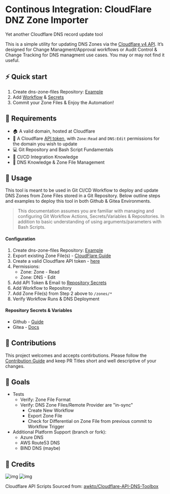 # Continous Integration: CloudFlare DNZ Zone Importer

Yet another Cloudflare DNS record update tool

This is a simple utility for updating DNS Zones via the [Cloudflare v4 API](https://api.cloudflare.com/). It’s designed for Change Managment/Approval workflows or Audit Control & Change Tracking for DNS managment use cases. You may or may not find it useful.

## :zap: Quick start

1. Create dns-zone-files Repository: [Example](https://github.com/UpInSmoke-FC/example-dns-zone-files)
1. Add [Workflow](../examples/workflows/update-dns.yml) & [Secrets](#repository-secrets--variables)
1. Commit your Zone Files & Enjoy the Automation!

## :toolbox: Requirements

- :house: A valid domain, hosted at Cloudflare
- :closed_lock_with_key: A Cloudflare [API token](https://dash.cloudflare.com/profile/api-tokens), with `Zone:Read` and `DNS:Edit` permissions for the domain you wish to update
- :computer: Git Repository and Bash Script Fundamentals
- :electric_plug: CI/CD Integration Knowledge
- :signal_strength: DNS Knowledge & Zone File Management

## :rocket: Usage

This tool is meant to be used in Git CI/CD Workflow to deploy and update DNS Zones from Zone Files stored in a Git Repository. Below outline steps and examples to deploy this tool in both Github & Gitea Environments.

> This documentation assumes you are familiar with managing and configuring Git Workflow Actions, Secrets/Variables & Repositories. In addition to basic understanding of using arguments/parameters with Bash Scripts.

#### Configuration

1. Create dns-zone-files Repository: [Example](https://github.com/UpInSmoke-FC/example-dns-zone-files)
1. Export existing Zone File(s) - [CloudFlare Guide](https://developers.cloudflare.com/dns/manage-dns-records/how-to/import-and-export/#export-records)
1. Create a valid Cloudflare API token - [here](https://dash.cloudflare.com/profile/api-tokens)
1. Permissions:
    - Zone: Zone - Read
    - Zone: DNS - Edit
1. Add API Token & Email to [Repository Secrets](#repository-secrets--variables)
1. Add Workflow to Repository
1. Add Zone File(s) from Step 2 above to `/zones/*`
1. Verify Workflow Runs & DNS Deployment

#### Repository Secrets & Variables
- Github - [Guide](https://docs.github.com/en/actions/security-guides/using-secrets-in-github-actions)
- Gitea - [Docs](https://docs.gitea.com/usage/secrets)


## :repeat: Contributions 

This project welcomes and accepts contirbutions. Please follow the [Contribution Guide](CONTRIBUTING.md) and keep PR Titles short and well descriptive of your changes.

## :dart: Goals
- Tests
  - Verify: Zone File Format
  - Verify: DNS Zone Files/Remote Provider are "in-sync"
    - Create New Workflow
    - Export Zone File
    - Check for Differential on Zone File from previous commit to Workflow Trigger
- Additional Platform Support (branch or fork): 
  - Azure DNS 
  - AWS Route53 DNS
  - BIND DNS (maybe)

## :bookmark: Credits
![img](https://avatars.githubusercontent.com/u/90076873?size=64)
![img](https://avatars.githubusercontent.com/u/89759210?size=64)

Cloudflare API Scripts Sourced from: [awkto/Cloudflare-API-DNS-Toolbox](https://github.com/awkto/Cloudflare-DNS-API-Toolbox)